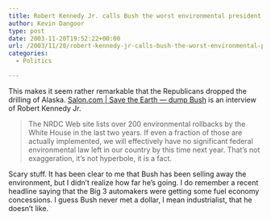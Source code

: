 ```yaml
---
title: Robert Kennedy Jr. calls Bush the worst environmental president
author: Kevin Dangoor
type: post
date: 2003-11-20T19:52:22+00:00
url: /2003/11/20/robert-kennedy-jr-calls-bush-the-worst-environmental-president/
categories:
  - Politics

---
```

This makes it seem rather remarkable that the Republicans dropped the drilling of Alaska. [Salon.com | Save the Earth &#8212; dump Bush][1] is an interview of Robert Kennedy Jr.

> The NRDC Web site lists over 200 environmental rollbacks by the White House in the last two years. If even a fraction of those are actually implemented, we will effectively have no significant federal environmental law left in our country by this time next year. That&#8217;s not exaggeration, it&#8217;s not hyperbole, it is a fact.

Scary stuff. It has been clear to me that Bush has been selling away the environment, but I didn&#8217;t realize how far he&#8217;s going. I do remember a recent headline saying that the Big 3 automakers were getting some fuel economy concessions. I guess Bush never met a dollar, I mean industrialist, that he doesn&#8217;t like.

 [1]: http://www.salon.com/opinion/feature/2003/11/19/bobbykennedyjr/index.html "Salon.com | Save the Earth -- dump Bush"